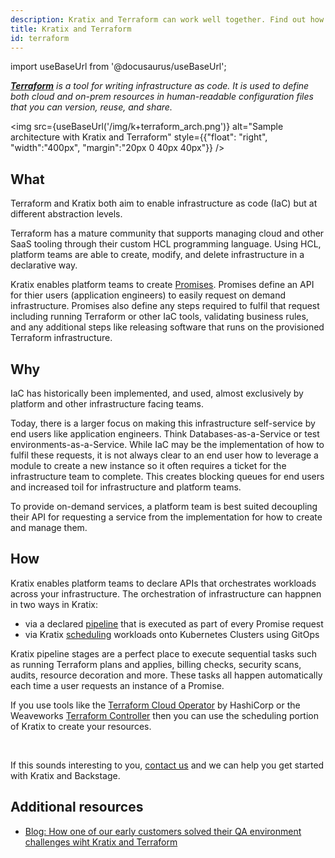 ```yaml
---
description: Kratix and Terraform can work well together. Find out how one complements the other.
title: Kratix and Terraform
id: terraform
---
```


import useBaseUrl from '@docusaurus/useBaseUrl';

_**[Terraform](https://www.terraform.io/)** is a tool for writing infrastructure as code. It is used to define both cloud and on-prem resources in human-readable configuration files that you can version, reuse, and share._

<img
src={useBaseUrl('/img/k+terraform_arch.png')}
alt="Sample architecture with Kratix and Terraform"
style={{"float": "right", "width":"400px", "margin":"20px 0 40px 40px"}}
/>

## What

Terraform and Kratix both aim to enable infrastructure as code (IaC) but at different abstraction levels.

Terraform has a mature community that supports managing cloud and other SaaS tooling through their custom HCL programming language. Using HCL, platform teams are able to create, modify, and delete infrastructure in a declarative way.

Kratix enables platform teams to create [Promises](../05-reference/04-promises/01-promises.md). Promises define an API for thier users (application engineers) to easily request on demand infrastructure. Promises also define any steps required to fulfil that request including running Terraform or other IaC tools, validating business rules, and any additional steps like releasing software that runs on the provisioned Terraform infrastructure.

## Why

IaC has historically been implemented, and used, almost exclusively by platform and other infrastructure facing teams.

Today, there is a larger focus on making this infrastructure self-service by end users like application engineers. Think Databases-as-a-Service or test environments-as-a-Service. While IaC may be the implementation of how to fulfil these requests, it is not always clear to an end user how to leverage a module to create a new instance so it often requires a ticket for the infrastructure team to complete. This creates blocking queues for end users and increased toil for infrastructure and platform teams.

To provide on-demand services, a platform team is best suited decoupling their API for requesting a service from the implementation for how to create and manage them.

## How

Kratix enables platform teams to declare APIs that orchestrates workloads across your infrastructure. The orchestration of infrastructure can happnen in two ways in Kratix:

- via a declared [pipeline](../05-reference/05-resource-requests/02-pipelines.md) that is executed as part of every Promise request
- via Kratix [scheduling](../05-reference/04-scheduling.md) workloads onto Kubernetes Clusters using GitOps

Kratix pipeline stages are a perfect place to execute sequential tasks such as running Terraform plans and applies, billing checks, security scans, audits, resource decoration and more. These tasks all happen automatically each time a user requests an instance of a Promise.

If you use tools like the [Terraform Cloud Operator](https://developer.hashicorp.com/terraform/tutorials/kubernetes/kubernetes-operator) by HashiCorp or the Weaveworks [Terraform Controller](https://docs.gitops.weave.works/docs/terraform/get-started/) then you can use the scheduling portion of Kratix to create your resources.

<br/>

If this sounds interesting to you, [contact us](https://www.syntasso.io/contact-us) and we can help you get started with Kratix and Backstage.

## Additional resources

- [Blog: How one of our early customers solved their QA environment challenges wiht Kratix and Terraform](https://www.syntasso.io/post/use-case-providing-self-service-environments-on-demand-using-kratix)

